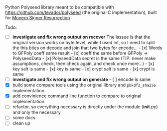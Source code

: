 Python Polyseed library meant to be compatible with https://github.com/tevador/polyseed (the original C implementation),
built for [Monero Signer Resurrection](https://github.com/DiosDelRayo/MoneroSigner)

Todo:
 - [ ] **investigate and fix wrong output on recover**
       The isssue is that the original version works on byte level, while I used int, so
       I need to split the this bites on decode and join that two bytes for encode...
       - [x] Words to GFPoly coeff same result
       - [x] coeff the same before GFPoly -> PolyseedData
       - [x] PolyseedData secret is the same (TIP: never make assumptions, check, then check again, and check once more...)
       - [x] key salt is same
       - [x] key is same
       - [x] crypt salt is same
       - [x] crypt is same
 - [ ] **investigate and fix wrong output on generate**
       - [ ] encode is same
 - [X] build some compare tools using the original library and `pbkdf2_sha256` implementation
 - [x] add convinience command line function to compare to original implementation
 - [ ] refactor, so everything necessary is directly under the module (__init__.py) and only the necessary
 - [ ] some docs
 - [ ] clean up
